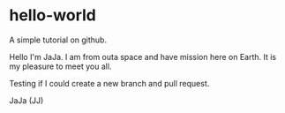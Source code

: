 # hello-world
A simple tutorial on github.


Hello I'm JaJa. I am from outa space and have mission here on Earth.
It is my pleasure to meet you all.

Testing if I could create a new branch and pull request.

JaJa (JJ)
